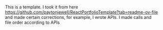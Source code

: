 This is a template. I took it from here https://github.com/paytonjewell/ReactPortfolioTemplate?tab=readme-ov-file and made certain corrections, for example, I wrote APIs. I made calls and file order according to APIs